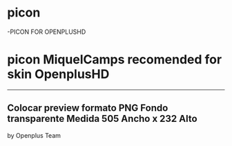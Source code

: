 # picon
-PICON FOR OPENPLUSHD
# picon MiquelCamps recomended for skin OpenplusHD
----------------------------
Colocar preview formato PNG
Fondo transparente
Medida 505 Ancho x 232 Alto
----------------------------
by Openplus Team
